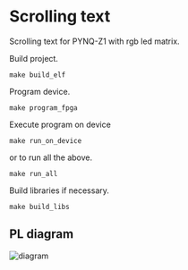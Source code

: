 # Scrolling text

Scrolling text for PYNQ-Z1 with rgb led matrix.

Build project.

```make build_elf```

Program device.

```make program_fpga```

Execute program on device

```make run_on_device```

or to run all the above.

```make run_all```

Build libraries if necessary.

```make build_libs```

## PL diagram

![diagram](docs/diagram.png)


